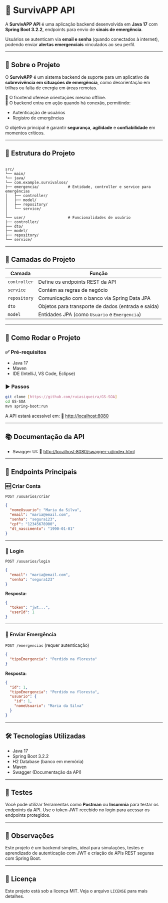 # 🚨 SurvivAPP API

A **SurvivAPP API** é uma aplicação backend desenvolvida em **Java 17** com **Spring Boot 3.2.2**, endpoints para envio de **sinais de emergência**.

Usuários se autenticam via **email e senha** (quando conectados à internet), podendo enviar **alertas emergenciais** vinculados ao seu perfil.

---

## 📘 Sobre o Projeto

O **SurvivAPP** é um sistema backend de suporte para um aplicativo de **sobrevivência em situações de emergência**, como desorientação em trilhas ou falta de energia em áreas remotas.

🧭 O frontend oferece orientações mesmo offline.  
📡 O backend entra em ação quando há conexão, permitindo:
- Autenticação de usuários
- Registro de emergências

O objetivo principal é garantir **segurança**, **agilidade** e **confiabilidade** em momentos críticos.

---

## 📁 Estrutura do Projeto

```

src/
└── main/
└── java/
└── com.example.survivalsos/
├── emergencia/             # Entidade, controller e service para emergências
│   ├── controller/
│   ├── model/
│   ├── repository/
│   └── service/
│
└── user/                   # Funcionalidades de usuário
├── controller/
├── dto/
├── model/
├── repository/
└── service/

````

---

## 🔧 Camadas do Projeto

| Camada     | Função                                                                 |
|------------|------------------------------------------------------------------------|
| `controller` | Define os endpoints REST da API                                       |
| `service`    | Contém as regras de negócio                                            |
| `repository` | Comunicação com o banco via Spring Data JPA                          |
| `dto`        | Objetos para transporte de dados (entrada e saída)                   |
| `model`      | Entidades JPA (como `Usuario` e `Emergencia`)                        |

---

## 🚀 Como Rodar o Projeto

### ✅ Pré-requisitos

- Java 17
- Maven
- IDE (IntelliJ, VS Code, Eclipse)

### ▶️ Passos

```bash
git clone [https://github.com/ruiasiqueira/GS-SOA]
cd GS-SOA
mvn spring-boot:run
````

A API estará acessível em:
📍 [http://localhost:8080](http://localhost:8080)

---

## 📚 Documentação da API

* Swagger UI:
  🔗 [http://localhost:8080/swagger-ui/index.html](http://localhost:8080/swagger-ui/index.html)

---

## 🔐 Endpoints Principais

### 🆕 Criar Conta

`POST /usuarios/criar`

```json
{
  "nomeUsuario": "Maria da Silva",
  "email": "maria@email.com",
  "senha": "segura123",
  "cpf": "12345678900",
  "dt_nascimento": "1990-01-01"
}
```

---

### 🔑 Login

`POST /usuarios/login`

```json
{
  "email": "maria@email.com",
  "senha": "segura123"
}
```

**Resposta:**

```json
{
  "token": "jwt...",
  "userId": 1
}
```

---

### 🚨 Enviar Emergência

`POST /emergencias` (requer autenticação)

```json
{
  "tipoEmergencia": "Perdido na floresta"
}
```

**Resposta:**

```json
{
  "id": 1,
  "tipoEmergencia": "Perdido na floresta",
  "usuario": {
    "id": 1,
    "nomeUsuario": "Maria da Silva"
  }
}
```

---

## 🛠️ Tecnologias Utilizadas

* Java 17
* Spring Boot 3.2.2
* H2 Database (banco em memória)
* Maven
* Swagger (Documentação da API)

---

## 🧪 Testes

Você pode utilizar ferramentas como **Postman** ou **Insomnia** para testar os endpoints da API. Use o token JWT recebido no login para acessar os endpoints protegidos.

---

## 📌 Observações

Este projeto é um backend simples, ideal para simulações, testes e aprendizado de autenticação com JWT e criação de APIs REST seguras com Spring Boot.

---

## 📄 Licença

Este projeto está sob a licença MIT. Veja o arquivo `LICENSE` para mais detalhes.

```
